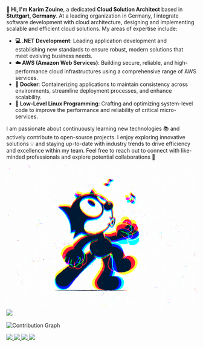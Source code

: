 **👋 Hi, I'm Karim Zouine**, a dedicated **Cloud Solution Architect** based in **Stuttgart, Germany**. At a leading organization in Germany, I integrate software development with cloud architecture, designing and implementing scalable and efficient cloud solutions. My areas of expertise include:

- **💻 .NET Development**: Leading application development and establishing new standards to ensure robust, modern solutions that meet evolving business needs.
- **☁️ AWS (Amazon Web Services)**: Building secure, reliable, and high-performance cloud infrastructures using a comprehensive range of AWS services.
- **🐳 Docker**: Containerizing applications to maintain consistency across environments, streamline deployment processes, and enhance scalability.
- **🐧 Low-Level Linux Programming**: Crafting and optimizing system-level code to improve the performance and reliability of critical micro-services.

I am passionate about continuously learning new technologies 📚 and actively contribute to open-source projects. I enjoy exploring innovative solutions 💡 and staying up-to-date with industry trends to drive efficiency and excellence within my team. Feel free to reach out to connect with like-minded professionals and explore potential collaborations 🤝


<img src="./catMoving.gif" alt="This is an animated gif image, but it does not move"/>

<img src="https://img.shields.io/badge/Language-C%23-blue"/>


![Contribution Graph](https://activity-graph.herokuapp.com/graph?username=karimz1&theme=dracula&bg_color=0d1117&color=878787&line=4c8ed9&point=00000000&area=true&hide_border=true)

<a href="https://github.com/anuraghazra/github-readme-stats">
  <img align="start" src="https://github-readme-stats.vercel.app/api?username=karimz1&show_icons=true&theme=midnight-purple&line_height=24&hide=stars&bg_color=0d1117" />
</a>
<a href="https://github.com/anuraghazra/github-readme-stats">
  <img align="end" src="https://github-readme-stats.vercel.app/api/top-langs/?username=karimz1&layout=compact&theme=midnight-purple&bg_color=0d1117" />
</a>

<a href="https://github.com/anuraghazra/github-readme-stats">
  <img align="end" src="https://github-profile-trophy.vercel.app/?username=karimz1&theme=darkhub" />
</a>
<a href="https://github.com/anuraghazra/github-readme-stats">
  <img align="end" src="https://visitor-badge.glitch.me/badge?page_id=karimz1.visitor-badge" />
</a>
